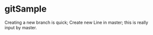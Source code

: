 # gitSample
Creating a new branch is quick;
Create new Line in master;
this is really input by master.

